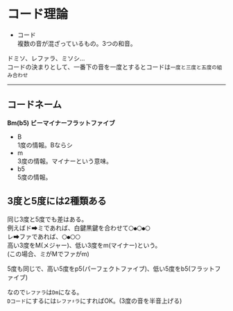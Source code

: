 # コード理論

- コード  
複数の音が混ざっているもの。3つの和音。

ドミソ、レファラ、ミソシ...  
コードの決まりとして、一番下の音を一度とするとコードは`一度と三度と五度の組み合わせ`

---

## コードネーム

**Bm(b5) ビーマイナーフラットファイブ**
- B  
1度の情報。Bならシ
- m  
3度の情報。マイナーという意味。
- b5  
5度の情報。

## 3度と5度には2種類ある

同じ3度と5度でも差はある。  
例えばド➡ミであれば、白鍵黒鍵を合わせて`〇●〇●〇`  
レ➡ファであれば、`〇●〇〇`  
高い3度をM(メジャー)、低い3度をm(マイナー)という。  
(この場合、ミがMでファがm)

5度も同じで、高い5度をp5(パーフェクトファイブ)、低い5度をb5(フラットファイブ)

なので`レファラ`は`Dm`になる。  
`Dコード`にするには`レファ♯ラ`にすればOK。(3度の音を半音上げる)